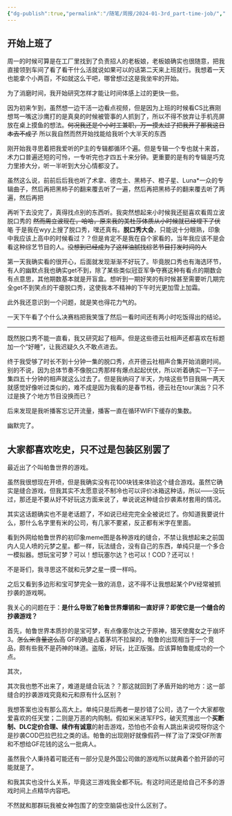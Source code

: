 ```yaml
---
{"dg-publish":true,"permalink":"/随笔/周报/2024-01-3rd_part-time-job/","title":"码凌书片·四·打工日记","tags":["周报"],"created":"2024-01-21 12:00"}
---
```



## 开始上班了

周一的时候可算是在工厂里找到了负责招人的老板娘，老板娘确实也很随意，把我直接领到车间了看了看干什么活就说如果可以的话第二天来上班就行。我想着一天也能拿个小两百，不如就这么干吧，哪曾想过这是我坐牢的开始。

为了消磨时间，我开始研究怎样才能让时间体感上过的更快一些。

因为初来乍到，虽然想一边干活一边看点视频，但是因为上班的时候看CS比赛刚想骂一嘴这沙鹰打的是真臭的时候被管事的人抓到了，所以不得不放弃让手机亮屏放在桌上摸鱼的想法。~~何况我还是个小时工兼职，万一摸太过了把我开了那我这日本去不成了~~ 所以我自然而然开始找能给我听个大半天的东西

刚开始我寻思着把我爱听的P主的专辑都循环个遍。但是专辑一个专也就十来首，术力口普遍还短的可怜，一专听完也才四五十来分钟。更重要的是有的专辑是巧克力里掺大分，听一半听到大分心情都没了。

虽然这么说，前前后后我也听了术拿、德克士、黑柿子、橙子星、Luna\*一众的专辑曲子，然后再把黑柿子的翻来覆去听了一遍，然后再把黑柿子的翻来覆去听了两遍，然后再把

再听下去没完了，真得找点别的东西听。我突然想起来小时候我还挺喜欢看周立波脱口秀的 ~~然而周立波现在，哈哈，原来我的美杜莎体质从小时候就已经埋下了伏笔~~ 于是我在wyy上搜了脱口秀，嘿还真有。**脱口秀大会**，只能说十分眼熟，印象中我应该上高中的时候看过？？但是肯定不是我在自个家看的，当年我应该不是会看这种综艺节目的人。~~没想到已经成为了这样油腻找综艺节目打发时间的人~~

第一天我确实看的很开心，后面就发现渐渐不好玩了。毕竟脱口秀也有海选环节，有人的幽默点我也确实get不到，除了某些类似冠亚军争夺赛这种有看点的期数会有点意思，其他期数基本就是开盲盒。想听到一期好笑的有时候甚至需要听几期完全get不到笑点的干瘪脱口秀，这使我本不精神的下午时光更加雪上加霜。

此外我还意识到一个问题，就是笑也得花力气的。

一天下午看了个什么决赛档把我笑饿了然后一看时间还有两小时吃饭得出的结论。

---

既然脱口秀不能一直看，我又研究起了相声。但是这些德云社相声还都喜欢在标题加一个“好睡”，让我迟疑久久不敢点进去。

终于我受够了时长不到十分钟一集的脱口秀，点开德云社相声合集开始消磨时间。别的不说，因为总体节奏不像脱口秀那样有爆点起起伏伏，所以听着确实一下子一集四五十分钟的相声就这么过去了。但是我纳闷了半天，为啥这些节目我隔一两天就感觉好像听过类似的，难不成是因为我看的是春节档，德云社在tour演出？只不过是换了个地方节目没换而已？

后来发现是我听播客忘记开流量，播客一直在循环WIFI下缓存的集数。

幽默完了。

## 大家都喜欢吃史，只不过是包装区别罢了

最近出了个叫帕鲁世界的游戏。

虽然我很想现在开喷，但是我确实没有花100块钱来体验这个缝合游戏。虽然它确实是缝合游戏，但我其实不太愿意说不制冷也可以评价冰箱这种话，所以——没玩过，那还是不要从好不好玩这方面来说了，单说说这种缝合抄袭素材套用的情况。

其实这话题确实也不是老话题了，不如说已经完完全全被说烂了。你知道我要说什么，那什么名字里有米的公司，有几家不要紧，反正都有米字在里面。

看到外网给帕鲁世界的初印象meme图是各种游戏的缝合，不禁让我想起来之前国内人见人喷的元梦之星。都一样，玩法缝合，没有自己的东西，单纯只是一个多合一模拟器。想玩宝可梦？可以！想玩塞尔达？也可以！COD？还可以！

不是哥们，我寻思这不就和元梦之星一摸一样吗。

之后又看到多边形和宝可梦完全一致的消息，这不得不让我想起某个PV经常被抓抄袭的游戏啊。

我关心的问题在于：**是什么导致了帕鲁世界爆销和一直好评？即使它是一个缝合的抄袭游戏？**

首先，帕鲁世界本质抄的是宝可梦，有点像塞尔达之于原神，猎天使魔女之于崩坏3。~~怎么米含量这么高~~ GF的确是占着茅坑不拉屎的，帕鲁的出现相当于一个竞品，颇有些我不是药神的味道。盗版，好玩，比正版强。应该算帕鲁能成功的一个点。

其次，

其次我也憋不出来了，难道是缝合玩法？？那这就回到了矛盾开始的地方：这一部缝合的抄袭游戏究竟和元和原有什么区别？

我想答案也没有那么高大上。单纯只是后两者一是抄错了公司，选了一个大家都敬爱喜欢的任天堂；二则是万恶的内购制。假如米米进军FPS，破天荒推出一个**买断制、DLC定价合理、续作有诚意**的射击游戏，恐怕也不会有人跳出来说哎呀你这个是抄袭COD巴拉巴拉之类的话。帕鲁的出现刚好就像假药一样了治了深受GF所害和不想给GF花钱的这么一批病人。

虽然我个人秉持着可能还有一部分见是外国公司做的游戏所以就典着个脸开舔的可能就是了。

和我其实也没什么关系，毕竟这三游戏我全都不玩。有这时间还是给自己不多的游戏时间上点精华内容吧。

不然就和那群玩我被女神包围了的空空脑袋也没什么区别了。